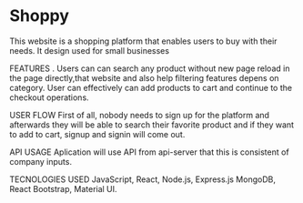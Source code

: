 # Shoppy
This website is a shopping platform that enables users to buy with their needs. It design used for small businesses

FEATURES . Users can can search any product without new page reload in the page directly,that website and also help filtering features depens on category. User can effectively can add products to cart and continue to the checkout operations.

USER FLOW First of all, nobody needs to sign up for the platform and afterwards they will be able to search their favorite product and if they want to add to cart, signup and signin will come out.

API USAGE Aplication will use API from api-server that this is consistent of company inputs.

TECNOLOGIES USED JavaScript, React, Node.js, Express.js MongoDB, React Bootstrap, Material UI.
